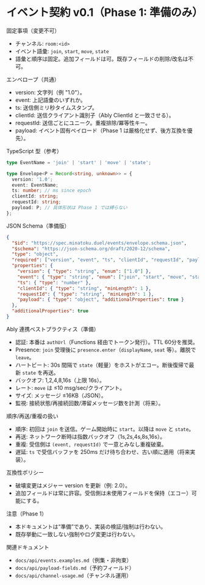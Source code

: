 # イベント契約 v0.1（Phase 1: 準備のみ）

固定事項（変更不可）

- チャンネル: `room:<id>`
- イベント語彙: `join`, `start`, `move`, `state`
- 語彙と順序は固定。追加フィールドは可。既存フィールドの削除/改名は不可。

エンベロープ（共通）

- version: 文字列（例 "1.0"）。
- event: 上記語彙のいずれか。
- ts: 送信側ミリ秒タイムスタンプ。
- clientId: 送信クライアント識別子（Ably ClientId と一致させる）。
- requestId: 送信ごとにユニーク。重複排除/冪等性キー。
- payload: イベント固有ペイロード（Phase 1 は厳格化せず、後方互換を優先）。

TypeScript 型（参考）

```ts
type EventName = 'join' | 'start' | 'move' | 'state';

type Envelope<P = Record<string, unknown>> = {
  version: '1.0';
  event: EventName;
  ts: number; // ms since epoch
  clientId: string;
  requestId: string;
  payload: P; // 具体形状は Phase 1 では縛らない
};
```

JSON Schema（準備版）

```json
{
  "$id": "https://spec.minatoku.duel/events/envelope.schema.json",
  "$schema": "https://json-schema.org/draft/2020-12/schema",
  "type": "object",
  "required": ["version", "event", "ts", "clientId", "requestId", "payload"],
  "properties": {
    "version": { "type": "string", "enum": ["1.0"] },
    "event": { "type": "string", "enum": ["join", "start", "move", "state"] },
    "ts": { "type": "number" },
    "clientId": { "type": "string", "minLength": 1 },
    "requestId": { "type": "string", "minLength": 1 },
    "payload": { "type": "object", "additionalProperties": true }
  },
  "additionalProperties": true
}
```

Ably 連携ベストプラクティス（準備）

- 認証: 本番は `authUrl`（Functions 経由でトークン発行）。TTL 60分を推奨。
- Presence: `join` 受理後に `presence.enter`（`displayName`, `seat` 等）。離脱で `leave`。
- ハートビート: 30s 間隔で `state`（軽量）をホストがエコー。断後復帰で最新 `state` を再送。
- バックオフ: 1,2,4,8,16s（上限 16s）。
- レート: `move` は ≤10 msg/sec/クライアント。
- サイズ: メッセージ ≤16KB（JSON）。
- 監視: 接続状態/再接続回数/滞留メッセージ数を計測（将来）。

順序/再送/重複の扱い

- 順序: 初回は `join` を送信。ゲーム開始時に `start`。以降は `move` と `state`。
- 再送: ネットワーク断時は指数バックオフ（1s,2s,4s,8s,16s）。
- 重複: 受信側は `(event, requestId)` で一意とみなし重複破棄。
- 遅延: `ts` で受信バッファを 250ms だけ待ち合わせ、古い順に適用（将来実装）。

互換性ポリシー

- 破壊変更はメジャー version を更新（例: 2.0）。
- 追加フィールドは常に許容。受信側は未使用フィールドを保持（エコー）可能にする。

注意（Phase 1）

- 本ドキュメントは“準備”であり、実装の検証/強制は行わない。
- 既存挙動に一致しない強制やログ変更は行わない。

関連ドキュメント

- `docs/api/events.examples.md`（例集・非拘束）
- `docs/api/payload-fields.md`（予約フィールド）
- `docs/api/channel-usage.md`（チャンネル運用）
